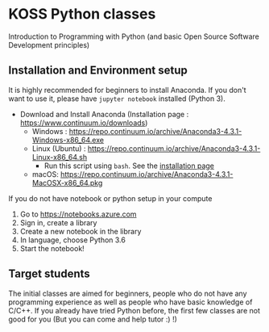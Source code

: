 # KOSS Python classes
Introduction to Programming with Python (and basic Open Source Software Development principles)


Installation and Environment setup
----------------------------------

It is highly recommended for beginners to install Anaconda. If you don't want to use it, please have `jupyter notebook` installed (Python 3).

- Download and Install Anaconda (Installation page : https://www.continuum.io/downloads)
  - Windows : https://repo.continuum.io/archive/Anaconda3-4.3.1-Windows-x86_64.exe
  - Linux (Ubuntu) : https://repo.continuum.io/archive/Anaconda3-4.3.1-Linux-x86_64.sh
    - Run this script using `bash`. See the [installation page](https://www.continuum.io/downloads)
  - macOS: https://repo.continuum.io/archive/Anaconda3-4.3.1-MacOSX-x86_64.pkg


If you do not have notebook or python setup in your compute
1. Go to https://notebooks.azure.com
1. Sign in, create a library
2. Create a new notebook in the library
3. In language, choose Python 3.6
4. Start the notebook!

Target students
---------------
The initial classes are aimed for beginners, people who do not have any programming experience as well as people who have basic knowledge of C/C++. If you already have tried Python before, the first few classes are not good for you (But you can come and help tutor :) !)

